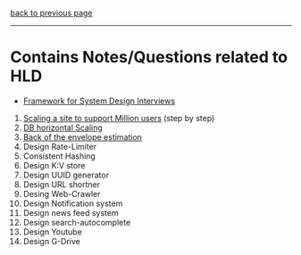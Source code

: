 [back to previous page](../README.md)

---

# Contains Notes/Questions related to HLD
- [Framework for System Design Interviews](./hld-interview-framework.md)
1. [Scaling a site to support Million users](./scaling-to-million-users.md) (step by step)
2. [DB horizontal Scaling](./DB-sharding.md)
3. [Back of the envelope estimation](./back-of-the-envelope-est.md)
4. Design Rate-Limiter
5. Consistent Hashing
6. Design K:V store
7. Design UUID generator
8. Design URL shortner
9. Desing Web-Crawler
10. Design Notification system
11. Design news feed system
12. Design search-autocomplete
13. Design Youtube
14. Design G-Drive